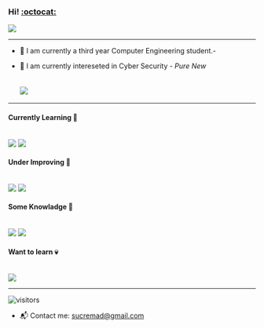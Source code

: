 ### Hi!  [:octocat:](https://sucremad.wordpress.com/)
![](https://data.whicdn.com/images/178210320/original.gif) <br/>
_____



<!--
**sucremad/sucremad** is a ✨ _special_ ✨ repository because its `README.md` (this file) appears on your GitHub profile.

Here are some ideas to get you started:

- 🔭 I’m currently working on a telegram bot
- 🌱 I’m currently learning Ruby, C, 
- 👯 I’m looking to collaborate on ...
- 🤔 I’m looking for help with ...
- 💬 Ask me about ...
- 📫 How to reach me: ...
- 😄 Pronouns: ...
- ⚡ Fun fact: ...



  / _ \          <br/>
\_\(_)/_/        <br/>
 _//"\\_  Max     <br/>
  /   \            <br/>



-->

- :octopus: I am currently a third year Computer Engineering student.- 
* :volcano: I am currently intereseted in Cyber Security - _Pure New_  
    <br/> <br/>
![](https://img.shields.io/badge/-I_am_looking_for_a_mentor!-d689bb?style=flat&logo=help)
----

 #### Currently Learning :rabbit: <br/>  <br/> 
  ![](https://img.shields.io/badge/-Ruby-red?style=flat&logo=ruby)
  ![](https://img.shields.io/badge/-CLanguage-71a1bc?style=flat&logo=c)
  
  
  #### Under Improving :paw_prints: <br/>  <br/>
  ![](https://img.shields.io/badge/-Python-68c171?style=flat&logo=Python)
  ![](https://img.shields.io/badge/-Linux-555156?style=flat&logo=linux)

 #### Some Knowladge :frog: <br/> <br/>
  ![](https://img.shields.io/badge/-Csharp-b094b5?style=flat&logo=cs)
   ![](https://img.shields.io/badge/-Java-b55655?style=flat&logo=java)
  
 #### Want to learn :skull:  <br/> <br/>
  ![](https://img.shields.io/badge/-GoLang-white?style=flat&logo=golang) <br/>

-----
![visitors](https://visitor-badge.glitch.me/badge?page_id=sucremad.311505578})

* :mailbox_with_mail: Contact me: 
 sucremad@gmail.com <br/>
 
<!-- 
[![Readme Quotes](https://quotes-github-readme.vercel.app/api?type=horizontal)](https://github.com/piyushsuthar/github-readme-quotes)

----
[![Sucremad's github stats](https://github-readme-stats.vercel.app/api?username=sucremad)](https://github.com/sucremad/github-readme-stats)
-->

